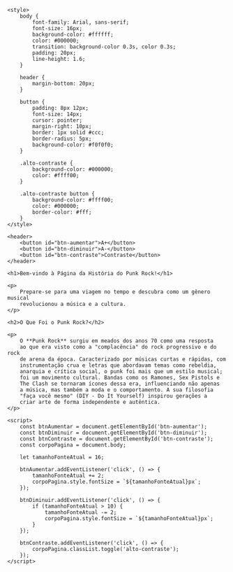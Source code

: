 <!DOCTYPE html>
<html lang="pt-br">
<head>
    <meta charset="UTF-8">
    <meta name="viewport" content="width=device-width, initial-scale=1.0">
    <title>A História do Punk Rock</title>

    <style>
        body {
            font-family: Arial, sans-serif;
            font-size: 16px;
            background-color: #ffffff;
            color: #000000;
            transition: background-color 0.3s, color 0.3s;
            padding: 20px;
            line-height: 1.6;
        }

        header {
            margin-bottom: 20px;
        }

        button {
            padding: 8px 12px;
            font-size: 14px;
            cursor: pointer;
            margin-right: 10px;
            border: 1px solid #ccc;
            border-radius: 5px;
            background-color: #f0f0f0;
        }

        .alto-contraste {
            background-color: #000000;
            color: #ffff00;
        }
        
        .alto-contraste button {
            background-color: #ffff00;
            color: #000000;
            border-color: #fff;
        }
    </style>
</head>
<body>

    <header>
        <button id="btn-aumentar">A+</button>
        <button id="btn-diminuir">A-</button>
        <button id="btn-contraste">Contraste</button>
    </header>
    
    <h1>Bem-vindo à Página da História do Punk Rock!</h1>
    
    <p>
        Prepare-se para uma viagem no tempo e descubra como um gênero musical
        revolucionou a música e a cultura.
    </p>

    <h2>O Que Foi o Punk Rock?</h2>
    
    <p>
        O **Punk Rock** surgiu em meados dos anos 70 como uma resposta
        ao que era visto como a "complacência" do rock progressivo e do rock
        de arena da época. Caracterizado por músicas curtas e rápidas, com
        instrumentação crua e letras que abordavam temas como rebeldia,
        anarquia e crítica social, o punk foi mais que um estilo musical;
        foi um movimento cultural. Bandas como os Ramones, Sex Pistols e
        The Clash se tornaram ícones dessa era, influenciando não apenas
        a música, mas também a moda e o comportamento. A sua filosofia
        "faça você mesmo" (DIY - Do It Yourself) inspirou gerações a
        criar arte de forma independente e autêntica.
    </p>

    <script>
        const btnAumentar = document.getElementById('btn-aumentar');
        const btnDiminuir = document.getElementById('btn-diminuir');
        const btnContraste = document.getElementById('btn-contraste');
        const corpoPagina = document.body;

        let tamanhoFonteAtual = 16;
        
        btnAumentar.addEventListener('click', () => {
            tamanhoFonteAtual += 2;
            corpoPagina.style.fontSize = `${tamanhoFonteAtual}px`;
        });

        btnDiminuir.addEventListener('click', () => {
            if (tamanhoFonteAtual > 10) { 
                tamanhoFonteAtual -= 2;
                corpoPagina.style.fontSize = `${tamanhoFonteAtual}px`;
            }
        });
        
        btnContraste.addEventListener('click', () => {
            corpoPagina.classList.toggle('alto-contraste');
        });
    </script>

</body>
</html>

